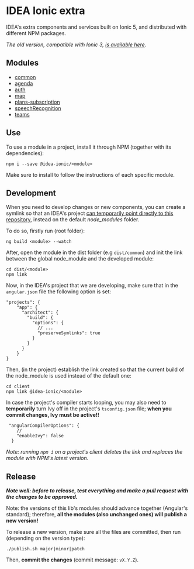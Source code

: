 # IDEA Ionic extra

IDEA's extra components and services built on Ionic 5, and distributed with different NPM packages.

_The old version, compatible with Ionic 3, [is available here](https://github.com/uatisdeproblem/IDEA-Ionic3-extra)_.

## Modules

- [common](modules/common)
- [agenda](modules/agenda)
- [auth](modules/auth)
- [map](modules/map)
- [plans-subscription](modules/plans-subscription)
- [speechRecognition](modules/speech-recognition)
- [teams](modules/teams)

## Use

To use a module in a project, install it through NPM (together with its dependencies):

```
npm i --save @idea-ionic/<module>
```

Make sure to install to follow the instructions of each specific module.

## Development

When you need to develop changes or new components, you can create a symlink so that an IDEA's project [can temporarily point directly to this repository](https://medium.com/dailyjs/how-to-use-npm-link-7375b6219557), instead on the default _node_modules_ folder.

To do so, firstly run (root folder):

```
ng build <module> --watch
```

After, open the module in the dist folder (e.g `dist/common`) and init the link between the global node_module and the developed module:

```
cd dist/<module>
npm link
```

Now, in the IDEA's project that we are developing, make sure that in the `angular.json` file the following option is set:

```
"projects": {
    "app": {
      "architect": {
        "build": {
          "options": {
            // ...
            "preserveSymlinks": true
          }
        }
      }
    }
}
```

Then, (in the project) establish the link created so that the current build of the node_module is used instead of the default one:

```
cd client
npm link @idea-ionic/<module>
```

In case the project's compiler starts looping, you may also need to **temporarily** turn Ivy off in the project's `tsconfig.json` file; **when you commit changes, Ivy must be active!!**

```
 "angularCompilerOptions": {
    //
    "enableIvy": false
  }
```

_Note: running `npm i` on a project's client deletes the link and replaces the module with NPM's latest version._

## Release

_**Note well: before to release, test everything and make a pull request with the changes to be approved.**_

Note: the versions of this lib's modules should advance together (Angular's standard); therefore, **all the modules (also unchanged ones) will publish a new version!**

To release a new version, make sure all the files are committed, then run (depending on the version type):

```
./publish.sh major|minor|patch
```

Then, **commit the changes** (commit message: `vX.Y.Z`).

